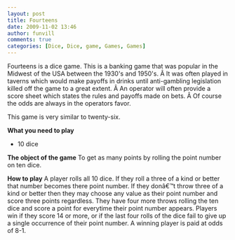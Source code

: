 ```yaml
---
layout: post
title: Fourteens
date: 2009-11-02 13:46
author: funvill
comments: true
categories: [Dice, Dice, game, Games, Games]
---
```

Fourteens is a dice game.
This is a banking game that was popular in the Midwest of the USA between the 1930's and 1950's. Â It was often played in taverns which would make payoffs in drinks until anti-gambling legislation killed off the game to a great extent. Â An operator will often provide a score sheet which states the rules and payoffs made on bets. Â Of course the odds are always in the operators favor.

This game is very similar to twenty-six.

<strong>What you need to play</strong>
<ul>
	<li>10 dice</li>
</ul>
<strong>The object of the game</strong>
To get as many points by rolling the point number on ten dice.

<strong>How to play</strong>
A player rolls all 10 dice. If they roll a three of a kind or better that number becomes there point number.
If they donâ€™t throw three of a kind or better then they may choose any value as their point number and score three points regardless.
They have four more throws rolling the ten dice and score a point for everytime their point number appears.
Players win if they score 14 or more, or if the last four rolls of the dice fail to give up a single occurrence of their point number.
A winning player is paid at odds of 8-1.

